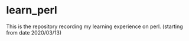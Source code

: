 # learn_perl

This is the repository recording my learning experience on perl. (starting from date 2020/03/13)

